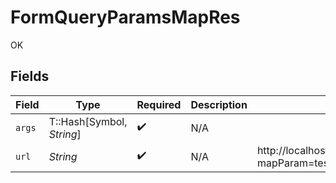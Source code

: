 # FormQueryParamsMapRes

OK


## Fields

| Field                                                                                                      | Type                                                                                                       | Required                                                                                                   | Description                                                                                                | Example                                                                                                    |
| ---------------------------------------------------------------------------------------------------------- | ---------------------------------------------------------------------------------------------------------- | ---------------------------------------------------------------------------------------------------------- | ---------------------------------------------------------------------------------------------------------- | ---------------------------------------------------------------------------------------------------------- |
| `args`                                                                                                     | T::Hash[Symbol, *String*]                                                                                  | :heavy_check_mark:                                                                                         | N/A                                                                                                        |                                                                                                            |
| `url`                                                                                                      | *String*                                                                                                   | :heavy_check_mark:                                                                                         | N/A                                                                                                        | http://localhost:35123/anything/queryParams/form/map?mapParam=test%2Cvalue%2Ctest2%2Cvalue2&test=1&test2=2 |